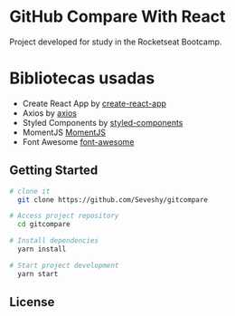 # GitHub Compare With React

Project developed for study in the Rocketseat Bootcamp.

# Bibliotecas usadas

- Create React App by [create-react-app](https://github.com/facebook/create-react-app)
- Axios by [axios](https://github.com/axios/axios)
- Styled Components by [styled-components](https://www.styled-components.com/)
- MomentJS [MomentJS](https://momentjs.com/)
- Font Awesome [font-awesome](https://fontawesome.com/)

## Getting Started

```sh
# clone it
  git clone https://github.com/Seveshy/gitcompare

# Access project repository
  cd gitcompare

# Install dependencies
  yarn install

# Start project development
  yarn start
```

## License
